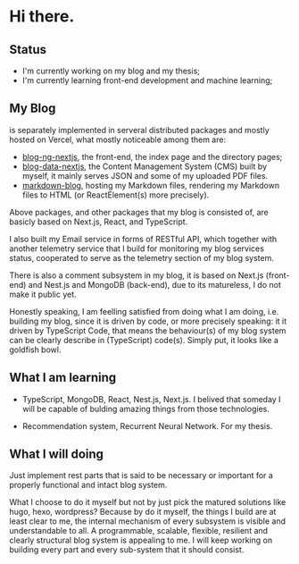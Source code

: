 # Hi there.

## Status

- I'm currently working on my blog and my thesis;
- I'm currently learning front-end development and machine learning;

## My Blog

is separately implemented in serveral distributed packages and mostly hosted on Vercel, what mostly noticeable among them are:

- [blog-ng-nextjs](https://github.com/hsiaofongw/blog-ng-nextjs), the front-end, the index page and the directory pages;
- [blog-data-nextjs](https://github.com/hsiaofongw/blog-data-nextjs), the Content Management System (CMS) built by myself, it mainly serves JSON and some of my uploaded PDF files.
- [markdown-blog](https://github.com/hsiaofongw/markdown-blog), hosting my Markdown files, rendering my Markdown files to HTML (or ReactElement(s) more precisely).

Above packages, and other packages that my blog is consisted of, are basicly based on Next.js, React, and TypeScript.

I also built my Email service in forms of RESTful API, which together with another telemetry service that I build for monitoring my blog services status, cooperated to serve as the telemetry section of my blog system.

There is also a comment subsystem in my blog, it is based on Next.js (front-end) and Nest.js and MongoDB (back-end), due to its matureless, I do not make it public yet.

Honestly speaking, I am feelling satisfied from doing what I am doing, i.e. building my blog, since it is driven by code, or more precisely speaking: it it driven by TypeScript Code, that means the behaviour(s) of my blog system can be clearly describe in (TypeScript) code(s). Simply put, it looks like a goldfish bowl.

## What I am learning

- TypeScript, MongoDB, React, Nest.js, Next.js. I belived that someday I will be capable of bulding amazing things from those technologies.

- Recommendation system, Recurrent Neural Network. For my thesis.

## What I will doing

Just implement rest parts that is said to be necessary or important for a properly functional and intact blog system.

What I choose to do it myself but not by just pick the matured solutions like hugo, hexo, wordpress? Because by do it myself, the things I build are at least clear to me, the internal mechanism of every subsystem is visible and understandable to all. A programmable, scalable, flexible, resilient and clearly structural blog system is appealing to me. I will keep working on building every part and every sub-system that it should consist.
